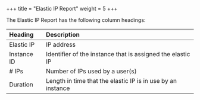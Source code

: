 +++
title = "Elastic IP Report"
weight = 5
+++

The Elastic IP Report has the following column headings: 


| Heading | Description | 
|  :---- |  :---- | 
| Elastic IP | IP address | 
| Instance ID | Identifier of the instance that is assigned the elastic IP | 
| # IPs | Number of IPs used by a user(s) | 
| Duration | Length in time that the elastic IP is in use by an instance | 


